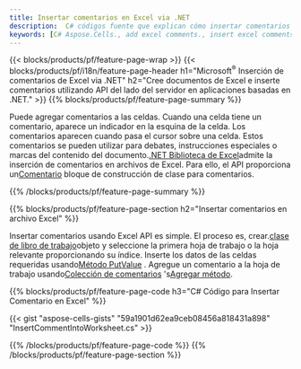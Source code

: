 ```yaml
---
title: Insertar comentarios en Excel via .NET
description:  C# códigos fuente que explican cómo insertar comentarios en Microsoft archivos de Excel utilizando la biblioteca .NET.
keywords: [C# Aspose.Cells., add excel comments., insert excel comments., access excel comments., remove excel comments., delete excel comments., add comments in excel., insert comments in excel., access comments in excel., remove comments in excel., delete comments in excel]
---
```

{{< blocks/products/pf/feature-page-wrap >}}
{{< blocks/products/pf/i18n/feature-page-header h1="Microsoft<sup>&reg;</sup> Inserción de comentarios de Excel via .NET" h2="Cree documentos de Excel e inserte comentarios utilizando API del lado del servidor en aplicaciones basadas en .NET." >}}
{{% blocks/products/pf/feature-page-summary %}}

 Puede agregar comentarios a las celdas. Cuando una celda tiene un comentario, aparece un indicador en la esquina de la celda. Los comentarios aparecen cuando pasa el cursor sobre una celda. Estos comentarios se pueden utilizar para debates, instrucciones especiales o marcas del contenido del documento.[.NET Biblioteca de Excel](/cells/es/net/)admite la inserción de comentarios en archivos de Excel. Para ello, el API proporciona un[Comentario](https://reference.aspose.com/cells/net/aspose.cells/comment) bloque de construcción de clase para comentarios.

{{% /blocks/products/pf/feature-page-summary %}}

{{% blocks/products/pf/feature-page-section h2="Insertar comentarios en archivo Excel" %}}

 Insertar comentarios usando Excel API es simple. El proceso es, crear.[clase de libro de trabajo](https://reference.aspose.com/cells/net/aspose.cells/workbook)objeto y seleccione la primera hoja de trabajo o la hoja relevante proporcionando su índice. Inserte los datos de las celdas requeridas usando[Método PutValue](https://reference.aspose.com/cells/net/aspose.cells/cell/methods/putvalue/index) . Agregue un comentario a la hoja de trabajo usando[Colección de comentarios](https://reference.aspose.com/cells/net/aspose.cells/commentcollection) 's[Agregar método](https://reference.aspose.com/cells/net/aspose.cells.commentcollection/add/methods/1).

{{% blocks/products/pf/feature-page-code h3="C# Código para Insertar Comentario en Excel" %}}

{{< gist "aspose-cells-gists" "59a1901d62ea9ceb08456a818431a898" "InsertCommentIntoWorksheet.cs" >}}

{{% /blocks/products/pf/feature-page-code %}}
{{% /blocks/products/pf/feature-page-section %}}
